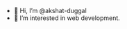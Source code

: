 - 👋 Hi, I’m @akshat-duggal
- 👀 I’m interested in web development.

<!---
- 🌱 I’m currently learning Go.

akshat-duggal/akshat-duggal is a ✨ special ✨ repository because its `README.md` (this file) appears on your GitHub profile.
You can click the Preview link to take a look at your changes.
--->
